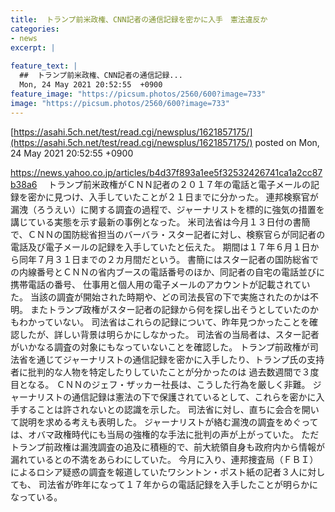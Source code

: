 ```yaml
---
title:  トランプ前米政権、CNN記者の通信記録を密かに入手　憲法違反か  
categories:
- news
excerpt: |
  
feature_text: |
  ##  トランプ前米政権、CNN記者の通信記録...
  Mon, 24 May 2021 20:52:55  +0900
feature_image: "https://picsum.photos/2560/600?image=733"
image: "https://picsum.photos/2560/600?image=733"
---
```


[https://asahi.5ch.net/test/read.cgi/newsplus/1621857175/](https://asahi.5ch.net/test/read.cgi/newsplus/1621857175/)
posted on Mon, 24 May 2021 20:52:55  +0900

<!--more-->

https://news.yahoo.co.jp/articles/b4d37f893a1ee5f32532426741ca1a2cc87b38a6 　トランプ前米政権がＣＮＮ記者の２０１７年の電話と電子メールの記録を密かに見つけ、入手していたことが２１日までに分かった。 連邦検察官が漏洩（ろうえい）に関する調査の過程で、ジャーナリストを標的に強気の措置を講じている実態を示す最新の事例となった。 米司法省は今月１３日付の書簡で、ＣＮＮの国防総省担当のバーバラ・スター記者に対し、検察官らが同記者の電話及び電子メールの記録を入手していたと伝えた。 期間は１７年６月１日から同年７月３１日までの２カ月間だという。 書簡にはスター記者の国防総省での内線番号とＣＮＮの省内ブースの電話番号のほか、同記者の自宅の電話並びに携帯電話の番号、 仕事用と個人用の電子メールのアカウントが記載されていた。 当該の調査が開始された時期や、どの司法長官の下で実施されたのかは不明。 またトランプ政権がスター記者の記録から何を探し出そうとしていたのかもわかっていない。 司法省はこれらの記録について、昨年見つかったことを確認したが、詳しい背景は明らかにしなかった。 司法省の当局者は、スター記者がいかなる調査の対象にもなっていないことを確認した。 トランプ前政権が司法省を通じてジャーナリストの通信記録を密かに入手したり、トランプ氏の支持者に批判的な人物を特定したりしていたことが分かったのは 過去数週間で３度目となる。 ＣＮＮのジェフ・ザッカー社長は、こうした行為を厳しく非難。 ジャーナリストの通信記録は憲法の下で保護されているとして、これらを密かに入手することは許されないとの認識を示した。 司法省に対し、直ちに会合を開いて説明を求める考えも表明した。 ジャーナリストが絡む漏洩の調査をめぐっては、オバマ政権時代にも当局の強権的な手法に批判の声が上がっていた。 ただトランプ前政権は漏洩調査の追及に積極的で、前大統領自身も政府内から情報が漏れているとの不満をあらわにしていた。 今月に入り、連邦捜査局（ＦＢＩ）によるロシア疑惑の調査を報道していたワシントン・ポスト紙の記者３人に対しても、 司法省が昨年になって１７年からの電話記録を入手したことが明らかになっている。
